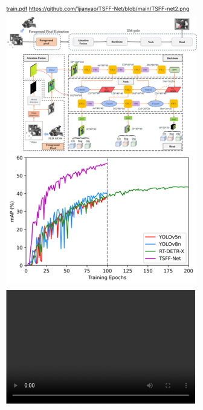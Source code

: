 
[train.pdf](https://github.com/1jianyao/TSFF-Net/blob/main/train.pdf)
https://github.com/1jianyao/TSFF-Net/blob/main/TSFF-net2.png

![image](https://github.com/1jianyao/TSFF-Net/blob/main/TSFF-net2.png)
![image](https://github.com/1jianyao/TSFF-Net/blob/main/train.png)

<video src="https://github.com/1jianyao/TSFF-Net/blob/main/22_detection.avi" controls="controls" width="500" height="300">

